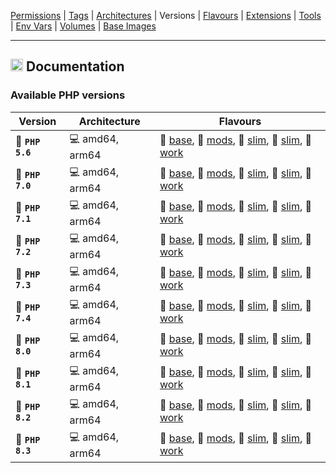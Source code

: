 [Permissions](syncronize-file-permissions.md) |
[Tags](docker-tags.md) |
[Architectures](supported-architectures.md) |
Versions |
[Flavours](flavours.md) |
[Extensions](php-modules.md) |
[Tools](available-tools.md) |
[Env Vars](docker-env-variables.md) |
[Volumes](docker-volumes.md) |
[Base Images](base-images.md)

---

<h2><img name="Documentation" title="Documentation" width="20" src="https://github.com/devilbox/artwork/raw/master/submissions_logo/cytopia/01/png/logo_64_trans.png"> Documentation</h2>



### Available PHP versions

| Version          | Architecture    | Flavours                                                                                                                                                                                                                                  |
|------------------|-----------------|-------------------------------------------------------------------------------------------------------------------------------------------------------------------------------------------------------------------------------------------|
| 🐘 **`PHP 5.6`** | 💻 amd64, arm64 | 📂 [base](../Dockerfiles/base/Dockerfile-5.6), 📂 [mods](../Dockerfiles/mods/Dockerfile-5.6), 📂 [slim](../Dockerfiles/slim/Dockerfile-5.6), 📂 [slim](../Dockerfiles/slim/Dockerfile-5.6), 📂 [work](../Dockerfiles/work/Dockerfile-5.6) |
| 🐘 **`PHP 7.0`** | 💻 amd64, arm64 | 📂 [base](../Dockerfiles/base/Dockerfile-7.0), 📂 [mods](../Dockerfiles/mods/Dockerfile-7.0), 📂 [slim](../Dockerfiles/slim/Dockerfile-7.0), 📂 [slim](../Dockerfiles/slim/Dockerfile-7.0), 📂 [work](../Dockerfiles/work/Dockerfile-7.0) |
| 🐘 **`PHP 7.1`** | 💻 amd64, arm64 | 📂 [base](../Dockerfiles/base/Dockerfile-7.1), 📂 [mods](../Dockerfiles/mods/Dockerfile-7.1), 📂 [slim](../Dockerfiles/slim/Dockerfile-7.1), 📂 [slim](../Dockerfiles/slim/Dockerfile-7.1), 📂 [work](../Dockerfiles/work/Dockerfile-7.1) |
| 🐘 **`PHP 7.2`** | 💻 amd64, arm64 | 📂 [base](../Dockerfiles/base/Dockerfile-7.2), 📂 [mods](../Dockerfiles/mods/Dockerfile-7.2), 📂 [slim](../Dockerfiles/slim/Dockerfile-7.2), 📂 [slim](../Dockerfiles/slim/Dockerfile-7.2), 📂 [work](../Dockerfiles/work/Dockerfile-7.2) |
| 🐘 **`PHP 7.3`** | 💻 amd64, arm64 | 📂 [base](../Dockerfiles/base/Dockerfile-7.3), 📂 [mods](../Dockerfiles/mods/Dockerfile-7.3), 📂 [slim](../Dockerfiles/slim/Dockerfile-7.3), 📂 [slim](../Dockerfiles/slim/Dockerfile-7.3), 📂 [work](../Dockerfiles/work/Dockerfile-7.3) |
| 🐘 **`PHP 7.4`** | 💻 amd64, arm64 | 📂 [base](../Dockerfiles/base/Dockerfile-7.4), 📂 [mods](../Dockerfiles/mods/Dockerfile-7.4), 📂 [slim](../Dockerfiles/slim/Dockerfile-7.4), 📂 [slim](../Dockerfiles/slim/Dockerfile-7.4), 📂 [work](../Dockerfiles/work/Dockerfile-7.4) |
| 🐘 **`PHP 8.0`** | 💻 amd64, arm64 | 📂 [base](../Dockerfiles/base/Dockerfile-8.0), 📂 [mods](../Dockerfiles/mods/Dockerfile-8.0), 📂 [slim](../Dockerfiles/slim/Dockerfile-8.0), 📂 [slim](../Dockerfiles/slim/Dockerfile-8.0), 📂 [work](../Dockerfiles/work/Dockerfile-8.0) |
| 🐘 **`PHP 8.1`** | 💻 amd64, arm64 | 📂 [base](../Dockerfiles/base/Dockerfile-8.1), 📂 [mods](../Dockerfiles/mods/Dockerfile-8.1), 📂 [slim](../Dockerfiles/slim/Dockerfile-8.1), 📂 [slim](../Dockerfiles/slim/Dockerfile-8.1), 📂 [work](../Dockerfiles/work/Dockerfile-8.1) |
| 🐘 **`PHP 8.2`** | 💻 amd64, arm64 | 📂 [base](../Dockerfiles/base/Dockerfile-8.2), 📂 [mods](../Dockerfiles/mods/Dockerfile-8.2), 📂 [slim](../Dockerfiles/slim/Dockerfile-8.2), 📂 [slim](../Dockerfiles/slim/Dockerfile-8.2), 📂 [work](../Dockerfiles/work/Dockerfile-8.2) |
| 🐘 **`PHP 8.3`** | 💻 amd64, arm64 | 📂 [base](../Dockerfiles/base/Dockerfile-8.3), 📂 [mods](../Dockerfiles/mods/Dockerfile-8.3), 📂 [slim](../Dockerfiles/slim/Dockerfile-8.3), 📂 [slim](../Dockerfiles/slim/Dockerfile-8.3), 📂 [work](../Dockerfiles/work/Dockerfile-8.3) |
